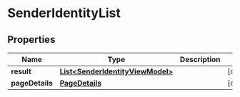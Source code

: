 

# SenderIdentityList


## Properties

| Name | Type | Description | Notes |
|------------ | ------------- | ------------- | -------------|
|**result** | [**List&lt;SenderIdentityViewModel&gt;**](SenderIdentityViewModel.md) |  |  [optional] |
|**pageDetails** | [**PageDetails**](PageDetails.md) |  |  [optional] |




